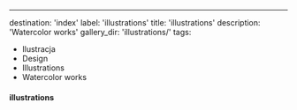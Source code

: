 ---
destination: 'index'
label: 'illustrations'
title: 'illustrations'
description: 'Watercolor works'
gallery_dir: 'illustrations/'
tags:
  - Ilustracja
  - Design
  - Illustrations
  - Watercolor works


#### illustrations 

